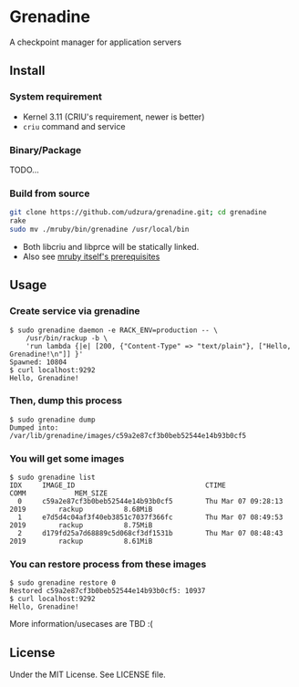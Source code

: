 # Grenadine

A checkpoint manager for application servers

## Install

### System requirement

* Kernel 3.11 (CRIU's requirement, newer is better)
* `criu` command and service

### Binary/Package

TODO...

### Build from source

```bash
git clone https://github.com/udzura/grenadine.git; cd grenadine
rake
sudo mv ./mruby/bin/grenadine /usr/local/bin
```

* Both libcriu and libprce will be statically linked.
* Also see [mruby itself's prerequisites](https://github.com/mruby/mruby/blob/master/doc/guides/compile.md#prerequisites)

## Usage

### Create service via grenadine

```console
$ sudo grenadine daemon -e RACK_ENV=production -- \
    /usr/bin/rackup -b \
    'run lambda {|e| [200, {"Content-Type" => "text/plain"}, ["Hello, Grenadine!\n"]] }'
Spawned: 10804
$ curl localhost:9292
Hello, Grenadine!
```

### Then, dump this process

```console
$ sudo grenadine dump
Dumped into: /var/lib/grenadine/images/c59a2e87cf3b0beb52544e14b93b0cf5
```

### You will get some images

```console
$ sudo grenadine list
IDX     IMAGE_ID                                CTIME                           COMM            MEM_SIZE
  0     c59a2e87cf3b0beb52544e14b93b0cf5        Thu Mar 07 09:28:13 2019        rackup          8.68MiB 
  1     e7d5d4c04af3f40eb3851c7037f366fc        Thu Mar 07 08:49:53 2019        rackup          8.75MiB 
  2     d179fd25a7d68889c5d068cf3df1531b        Thu Mar 07 08:48:43 2019        rackup          8.61MiB
```

### You can restore process from these images

```console
$ sudo grenadine restore 0
Restored c59a2e87cf3b0beb52544e14b93b0cf5: 10937
$ curl localhost:9292
Hello, Grenadine!
```

More information/usecases are TBD :(

## License

Under the MIT License. See LICENSE file.
